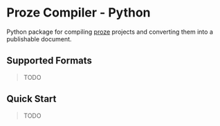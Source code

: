 # Proze Compiler - Python

Python package for compiling
[proze](https://github.com/RobotNerd/prose-english-format) projects and
converting them into a publishable document.

## Supported Formats

> TODO

## Quick Start

> TODO

